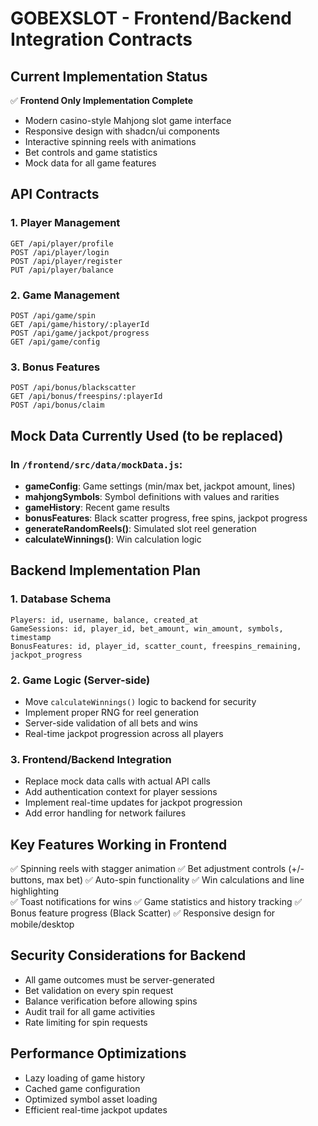 # GOBEXSLOT - Frontend/Backend Integration Contracts

## Current Implementation Status
✅ **Frontend Only Implementation Complete**
- Modern casino-style Mahjong slot game interface
- Responsive design with shadcn/ui components  
- Interactive spinning reels with animations
- Bet controls and game statistics
- Mock data for all game features

## API Contracts

### 1. Player Management
```
GET /api/player/profile
POST /api/player/login
POST /api/player/register  
PUT /api/player/balance
```

### 2. Game Management
```
POST /api/game/spin
GET /api/game/history/:playerId
POST /api/game/jackpot/progress
GET /api/game/config
```

### 3. Bonus Features
```
POST /api/bonus/blackscatter
GET /api/bonus/freespins/:playerId
POST /api/bonus/claim
```

## Mock Data Currently Used (to be replaced)

### In `/frontend/src/data/mockData.js`:
- **gameConfig**: Game settings (min/max bet, jackpot amount, lines)
- **mahjongSymbols**: Symbol definitions with values and rarities
- **gameHistory**: Recent game results
- **bonusFeatures**: Black scatter progress, free spins, jackpot progress
- **generateRandomReels()**: Simulated slot reel generation
- **calculateWinnings()**: Win calculation logic

## Backend Implementation Plan

### 1. Database Schema
```
Players: id, username, balance, created_at
GameSessions: id, player_id, bet_amount, win_amount, symbols, timestamp
BonusFeatures: id, player_id, scatter_count, freespins_remaining, jackpot_progress
```

### 2. Game Logic (Server-side)
- Move `calculateWinnings()` logic to backend for security
- Implement proper RNG for reel generation
- Server-side validation of all bets and wins
- Real-time jackpot progression across all players

### 3. Frontend/Backend Integration
- Replace mock data calls with actual API calls
- Add authentication context for player sessions
- Implement real-time updates for jackpot progression
- Add error handling for network failures

## Key Features Working in Frontend
✅ Spinning reels with stagger animation
✅ Bet adjustment controls (+/- buttons, max bet)
✅ Auto-spin functionality
✅ Win calculations and line highlighting  
✅ Toast notifications for wins
✅ Game statistics and history tracking
✅ Bonus feature progress (Black Scatter)
✅ Responsive design for mobile/desktop

## Security Considerations for Backend
- All game outcomes must be server-generated
- Bet validation on every spin request
- Balance verification before allowing spins
- Audit trail for all game activities
- Rate limiting for spin requests

## Performance Optimizations
- Lazy loading of game history
- Cached game configuration
- Optimized symbol asset loading
- Efficient real-time jackpot updates